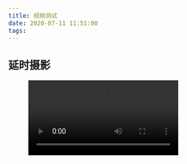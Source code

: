 ```yaml
---
title: 视频测试
date: 2020-07-11 11:51:00
tags:
---
```

## 延时摄影

<figure class="video_container">
  <video controls="true" allowfullscreen="true">
    <source src="videos/P1010150.MP4" type="video/mp4">
  </video>
</figure>

